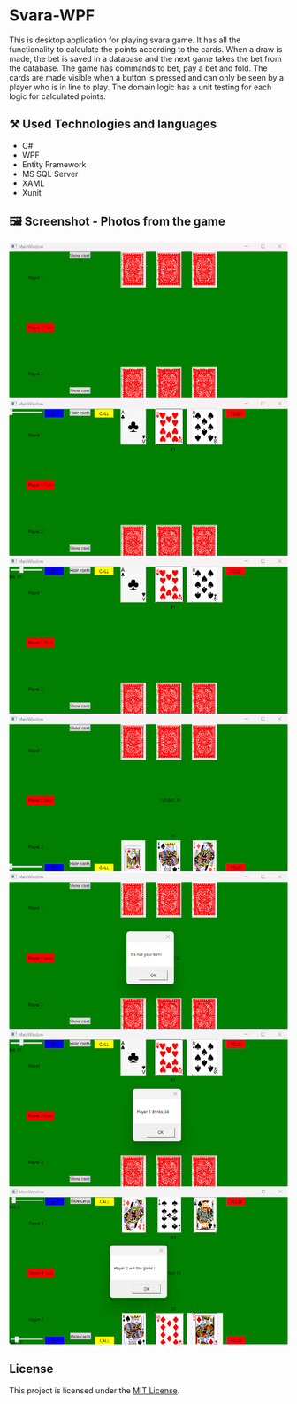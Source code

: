 # Svara-WPF

This is desktop application for playing svara game. It has all the functionality to calculate the points according to the cards. When a draw is made, the bet is saved in a database and the next game takes the bet from the database. The game has commands to bet, pay a bet and fold. The cards are made visible when a button is pressed and can only be seen by a player who is in line to play. The domain logic has a unit testing for each logic for calculated points.

## :hammer_and_pick: Used Technologies and languages
- C#
- WPF
- Entity Framework
- MS SQL Server
- XAML
- Xunit


## :framed_picture: Screenshot - Photos from the game

![alt text](https://github.com/rbbozhilov/Svara-WPF/blob/main/Svara-Images/1.jpg)
![alt text](https://github.com/rbbozhilov/Svara-WPF/blob/main/Svara-Images/2.jpg)
![alt text](https://github.com/rbbozhilov/Svara-WPF/blob/main/Svara-Images/3.jpg)
![alt text](https://github.com/rbbozhilov/Svara-WPF/blob/main/Svara-Images/4.jpg)
![alt text](https://github.com/rbbozhilov/Svara-WPF/blob/main/Svara-Images/5.jpg)
![alt text](https://github.com/rbbozhilov/Svara-WPF/blob/main/Svara-Images/6.jpg)
![alt text](https://github.com/rbbozhilov/Svara-WPF/blob/main/Svara-Images/7.jpg)



## License

This project is licensed under the [MIT License](LICENSE).

